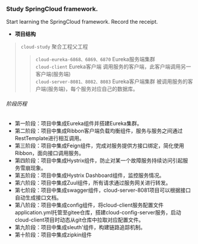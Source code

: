 ### Study SpringCloud framework.  
  
Start learning the SpringCloud framework. Record the receipt.

* **项目结构**
> `cloud-study`  聚合工程父工程
>> `cloud-eureka-6868、6869、6870`  Eureka服务端集群  
>> `cloud-client`  Eureka客户端 调用服务的客户端，此客户端调用另一客户端(服务端)    
>> `cloud-server-8081、8082、8083`  Eureka客户端集群 被调用服务的客户端(服务端)，每个服务对应自己的数据库。
  
###### 阶段历程    
* 第一阶段：项目中集成Eureka组件并搭建Eureka集群。
* 第二阶段：项目中集成Ribbon客户端负载均衡组件，服务与服务之间通过RestTemplate进行相互调用。
* 第三阶段：项目中集成Feign组件，完成对服务提供方接口绑定，简化使用Ribbon，面向接口调用服务。
* 第四阶段：项目中集成Hystrix组件，防止对某一个故障服务持续访问引起服务雪崩现象。 
* 第五阶段：项目中集成Hystrix Dashboard组件，监控服务情况。
* 第六阶段：项目中集成Zuul组件，所有请求通过服务网关进行转发。 
* 第七阶段：项目中集成swagger组件，cloud-server-8081项目可以根据接口自动生成接口文档。
* 第八阶段：项目中集成config组件，将cloud-client服务配置文件application.yml托管至gitee仓库，搭建cloud-config-server服务，启动cloud-client项目时动态从git仓库中拉取对应配置文件。
* 第九阶段：项目中集成sleuth'组件，构建链路追踪机制。
* 第十阶段：项目中集成zipkin组件